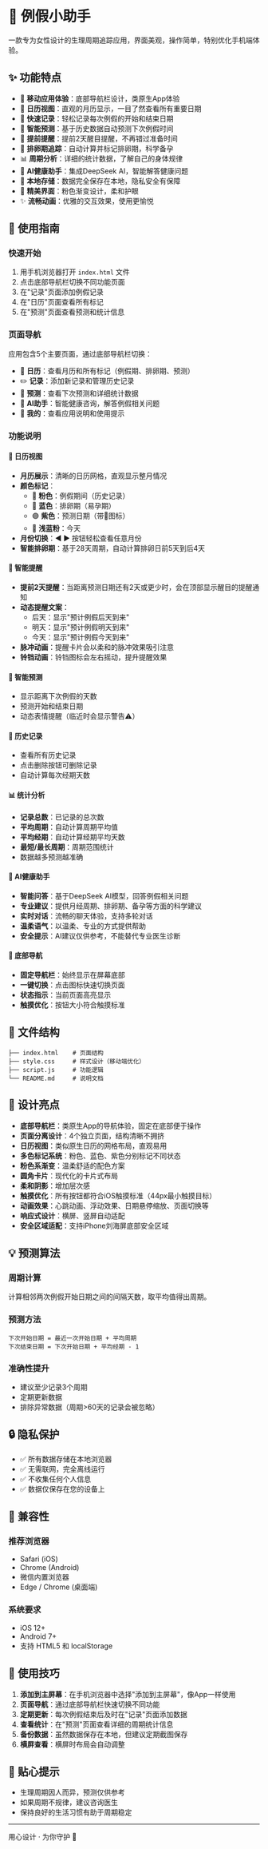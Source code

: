 # 💖 例假小助手

一款专为女性设计的生理周期追踪应用，界面美观，操作简单，特别优化手机端体验。

## ✨ 功能特点

- 📱 **移动应用体验**：底部导航栏设计，类原生App体验
- 📅 **日历视图**：直观的月历显示，一目了然查看所有重要日期
- 📝 **快速记录**：轻松记录每次例假的开始和结束日期
- 🌙 **智能预测**：基于历史数据自动预测下次例假时间
- 🔔 **提前提醒**：提前2天醒目提醒，不再错过准备时间
- 🔵 **排卵期追踪**：自动计算并标记排卵期，科学备孕
- 📊 **周期分析**：详细的统计数据，了解自己的身体规律
- 🤖 **AI健康助手**：集成DeepSeek AI，智能解答健康问题
- 💾 **本地存储**：数据完全保存在本地，隐私安全有保障
- 🎨 **精美界面**：粉色渐变设计，柔和护眼
- ✨ **流畅动画**：优雅的交互效果，使用更愉悦

## 📱 使用指南

### 快速开始

1. 用手机浏览器打开 `index.html` 文件
2. 点击底部导航栏切换不同功能页面
3. 在"记录"页面添加例假记录
4. 在"日历"页面查看所有标记
5. 在"预测"页面查看预测和统计信息

### 页面导航

应用包含5个主要页面，通过底部导航栏切换：

- 📅 **日历**：查看月历和所有标记（例假期、排卵期、预测）
- ✏️ **记录**：添加新记录和管理历史记录
- 🔮 **预测**：查看下次预测和详细统计数据
- 🤖 **AI助手**：智能健康咨询，解答例假相关问题
- 👤 **我的**：查看应用说明和使用提示

### 功能说明

#### 📅 日历视图
- **月历展示**：清晰的日历网格，直观显示整月情况
- **颜色标记**：
  - 🔴 **粉色**：例假期间（历史记录）
  - 🔵 **蓝色**：排卵期（易孕期）
  - 🟣 **紫色**：预测日期（带🔮图标）
  - 💙 **浅蓝粉**：今天
- **月份切换**：◀ ▶ 按钮轻松查看任意月份
- **智能排卵期**：基于28天周期，自动计算排卵日前5天到后4天

#### 🔔 智能提醒
- **提前2天提醒**：当距离预测日期还有2天或更少时，会在顶部显示醒目的提醒通知
- **动态提醒文案**：
  - 后天：显示"预计例假后天到来"
  - 明天：显示"预计例假明天到来"
  - 今天：显示"预计例假今天到来"
- **脉冲动画**：提醒卡片会以柔和的脉冲效果吸引注意
- **铃铛动画**：铃铛图标会左右摇动，提升提醒效果

#### 🌙 智能预测
- 显示距离下次例假的天数
- 预测开始和结束日期
- 动态表情提醒（临近时会显示警告⚠️）

#### 📖 历史记录
- 查看所有历史记录
- 点击删除按钮可删除记录
- 自动计算每次经期天数

#### 📊 统计分析
- **记录总数**：已记录的总次数
- **平均周期**：自动计算周期平均值
- **平均经期**：自动计算经期平均天数
- **最短/最长周期**：周期范围统计
- 数据越多预测越准确

#### 🤖 AI健康助手
- **智能问答**：基于DeepSeek AI模型，回答例假相关问题
- **专业建议**：提供月经周期、排卵期、备孕等方面的科学建议
- **实时对话**：流畅的聊天体验，支持多轮对话
- **温柔语气**：以温柔、专业的方式提供帮助
- **安全提示**：AI建议仅供参考，不能替代专业医生诊断

#### 🧭 底部导航
- **固定导航栏**：始终显示在屏幕底部
- **一键切换**：点击图标快速切换页面
- **状态指示**：当前页面高亮显示
- **触摸优化**：按钮大小符合触摸标准

## 📁 文件结构

```
├── index.html    # 页面结构
├── style.css     # 样式设计（移动端优化）
├── script.js     # 功能逻辑
└── README.md     # 说明文档
```

## 🎨 设计亮点

- **底部导航栏**：类原生App的导航体验，固定在底部便于操作
- **页面分离设计**：4个独立页面，结构清晰不拥挤
- **日历视图**：类似原生日历的网格布局，直观易用
- **多色标记系统**：粉色、蓝色、紫色分别标记不同状态
- **粉色系渐变**：温柔舒适的配色方案
- **圆角卡片**：现代化的卡片式布局
- **柔和阴影**：增加层次感
- **触摸优化**：所有按钮都符合iOS触摸标准（44px最小触摸目标）
- **动画效果**：心跳动画、浮动效果、日期悬停缩放、页面切换等
- **响应式设计**：横屏、竖屏自动适配
- **安全区域适配**：支持iPhone刘海屏底部安全区域

## 💡 预测算法

### 周期计算
计算相邻两次例假开始日期之间的间隔天数，取平均值得出周期。

### 预测方法
```
下次开始日期 = 最近一次开始日期 + 平均周期
下次结束日期 = 下次开始日期 + 平均经期 - 1
```

### 准确性提升
- 建议至少记录3个周期
- 定期更新数据
- 排除异常数据（周期>60天的记录会被忽略）

## 🔒 隐私保护

- ✅ 所有数据存储在本地浏览器
- ✅ 无需联网，完全离线运行
- ✅ 不收集任何个人信息
- ✅ 数据仅保存在您的设备上

## 📱 兼容性

### 推荐浏览器
- Safari (iOS)
- Chrome (Android)
- 微信内置浏览器
- Edge / Chrome (桌面端)

### 系统要求
- iOS 12+ 
- Android 7+
- 支持 HTML5 和 localStorage

## 🌟 使用技巧

1. **添加到主屏幕**：在手机浏览器中选择"添加到主屏幕"，像App一样使用
2. **页面导航**：通过底部导航栏快速切换不同功能
3. **定期更新**：每次例假结束后及时在"记录"页面添加数据
4. **查看统计**：在"预测"页面查看详细的周期统计信息
5. **备份数据**：虽然数据保存在本地，但建议定期截图保存
6. **横屏查看**：横屏时布局会自动调整

## 💝 贴心提示

- 生理周期因人而异，预测仅供参考
- 如果周期不规律，建议咨询医生
- 保持良好的生活习惯有助于周期稳定

---

用心设计 · 为你守护 💖
